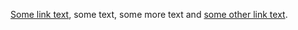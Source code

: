 [Some link text](/some-link), some text, some more text and [some other link text](http://www.example.com).
